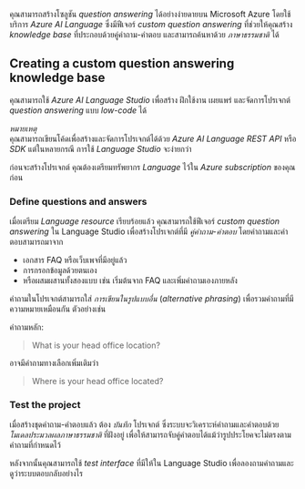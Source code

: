 
คุณสามารถสร้างโซลูชัน _question answering_ ได้อย่างง่ายดายบน Microsoft Azure โดยใช้บริการ _Azure AI Language_ ซึ่งมีฟีเจอร์ _custom question answering_ ที่ช่วยให้คุณสร้าง _knowledge base_ ที่ประกอบด้วยคู่คำถาม-คำตอบ และสามารถค้นหาด้วย _ภาษาธรรมชาติ_ ได้

## Creating a custom question answering knowledge base

คุณสามารถใช้ _Azure AI Language Studio_ เพื่อสร้าง ฝึกใช้งาน เผยแพร่ และจัดการโปรเจกต์ _question answering_ แบบ _low-code_ ได้

_หมายเหตุ_  
คุณสามารถเขียนโค้ดเพื่อสร้างและจัดการโปรเจกต์ได้ด้วย _Azure AI Language REST API_ หรือ _SDK_ แต่ในหลายกรณี การใช้ _Language Studio_ จะง่ายกว่า

ก่อนจะสร้างโปรเจกต์ คุณต้องเตรียมทรัพยากร _Language_ ไว้ใน _Azure subscription_ ของคุณก่อน

### Define questions and answers

เมื่อเตรียม _Language resource_ เรียบร้อยแล้ว คุณสามารถใช้ฟีเจอร์ _custom question answering_ ใน Language Studio เพื่อสร้างโปรเจกต์ที่มี _คู่คำถาม-คำตอบ_ โดยคำถามและคำตอบสามารถมาจาก

- เอกสาร FAQ หรือเว็บเพจที่มีอยู่แล้ว  
- การกรอกข้อมูลด้วยตนเอง  
- หรือผสมผสานทั้งสองแบบ เช่น เริ่มต้นจาก FAQ และเพิ่มคำถามเองภายหลัง

คำถามในโปรเจกต์สามารถใส่ _การเขียนในรูปแบบอื่น_ (_alternative phrasing_) เพื่อรวมคำถามที่มีความหมายเหมือนกัน ตัวอย่างเช่น

คำถามหลัก:  
> What is your head office location?

อาจมีคำถามทางเลือกเพิ่มเติมว่า  
> Where is your head office located?

### Test the project

เมื่อสร้างชุดคำถาม-คำตอบแล้ว ต้อง _บันทึก_ โปรเจกต์ ซึ่งระบบจะวิเคราะห์คำถามและคำตอบด้วย _โมเดลประมวลผลภาษาธรรมชาติ_ ที่ฝังอยู่ เพื่อให้สามารถจับคู่คำตอบได้แม้ว่ารูปประโยคจะไม่ตรงตามคำถามที่กำหนดไว้

หลังจากนั้นคุณสามารถใช้ _test interface_ ที่มีให้ใน Language Studio เพื่อลองถามคำถามและดูว่าระบบตอบกลับอย่างไร